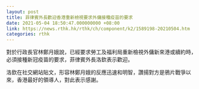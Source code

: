 ```yaml
---
layout: post
title: 菲律賓外長歡迎香港重新檢視要求外傭接種疫苗的要求
date: 2021-05-04 18:50:47.000000000 +08:00
link: https://news.rthk.hk/rthk/ch/component/k2/1589198-20210504.htm
categories: rthk
---
```


對於行政長官林鄭月娥說，已經要求勞工及福利局重新檢視外傭新來港或續約時，必須接種新冠疫苗的要求，菲律賓外長洛欽表示歡迎。

洛欽在社交網站貼文，形容林鄭月娥的反應迅速和明智，讚揚對方是鴉片戰爭以來，香港最好的領導人，對此表示感謝。
